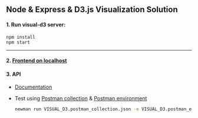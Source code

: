 ## Node & Express & D3.js Visualization Solution

#### 1. Run visual-d3 server:
```
npm install
npm start
```

***

#### 2. [Frontend on localhost](http://localhost:1111)

#### 3. API

- [Documentation](https://documenter.getpostman.com/view/6384621/TVYF8JeU)

- Test using [Postman collection](./VISUAL_D3.postman_collection.json) & [Postman environment](./VISUAL_D3.postman_environment.json)
  
   ```bash
   newman run VISUAL_D3.postman_collection.json -e VISUAL_D3.postman_environment.json
   ```
